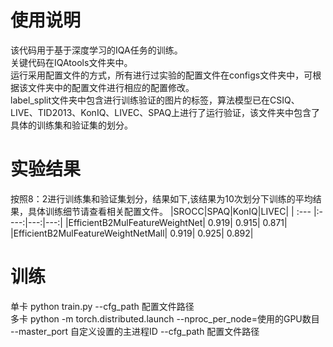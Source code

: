 # 使用说明
  该代码用于基于深度学习的IQA任务的训练。<br>
  关键代码在IQAtools文件夹中。<br>
  运行采用配置文件的方式，所有进行过实验的配置文件在configs文件夹中，可根据该文件夹中的配置文件进行相应的配置修改。<br>
  label_split文件夹中包含进行训练验证的图片的标签，算法模型已在CSIQ、LIVE、TID2013、KonIQ、LIVEC、SPAQ上进行了运行验证，该文件夹中包含了具体的训练集和验证集的划分。<br>
# 实验结果
  按照8：2进行训练集和验证集划分，结果如下,该结果为10次划分下训练的平均结果，具体训练细节请查看相关配置文件。
|SROCC|SPAQ|KonIQ|LIVEC|
| :--- |:----:|---:|---:|
|EfficientB2MulFeatureWeightNet|	0.919|	0.915|	0.871|
|EfficientB2MulFeatureWeightNetMall|	0.919|	0.925|	0.892|

# 训练
单卡 python train.py --cfg_path 配置文件路径<br>
多卡 python -m torch.distributed.launch --nproc_per_node=使用的GPU数目 --master_port 自定义设置的主进程ID --cfg_path 配置文件路径
